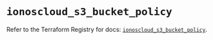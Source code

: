 # `ionoscloud_s3_bucket_policy`

Refer to the Terraform Registry for docs: [`ionoscloud_s3_bucket_policy`](https://registry.terraform.io/providers/ionos-cloud/ionoscloud/6.5.6/docs/resources/s3_bucket_policy).
